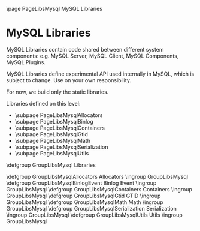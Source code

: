 \page PageLibsMysql MySQL Libraries

<!---
Copyright (c) 2023, 2024, Oracle and/or its affiliates.
//
This program is free software; you can redistribute it and/or modify
it under the terms of the GNU General Public License, version 2.0,
as published by the Free Software Foundation.
//
This program is designed to work with certain software (including
but not limited to OpenSSL) that is licensed under separate terms, as
designated in a particular file or component or in included license
documentation. The authors of MySQL hereby grant you an additional
permission to link the program and your derivative works with the
separately licensed software that they have either included with
the program or referenced in the documentation.
//
This program is distributed in the hope that it will be useful, but
WITHOUT ANY WARRANTY; without even the implied warranty of
MERCHANTABILITY or FITNESS FOR A PARTICULAR PURPOSE. See
the GNU General Public License, version 2.0, for more details.
//
You should have received a copy of the GNU General Public License
along with this program; if not, write to the Free Software Foundation, Inc.,
51 Franklin St, Fifth Floor, Boston, MA 02110-1301 USA
-->

MySQL Libraries
===============

MySQL Libraries contain code shared between different system components:
e.g. MySQL Server, MySQL Client, MySQL Components, MySQL Plugins.

MySQL Libraries define experimental API used internally in MySQL,
which is subject to change. Use on your own responsibility.

For now, we build only the static libraries.

Libraries defined on this level:
- \subpage PageLibsMysqlAllocators
- \subpage PageLibsMysqlBinlog
- \subpage PageLibsMysqlContainers
- \subpage PageLibsMysqlGtid
- \subpage PageLibsMysqlMath
- \subpage PageLibsMysqlSerialization
- \subpage PageLibsMysqlUtils


\defgroup GroupLibsMysql Libraries

\defgroup GroupLibsMysqlAllocators Allocators
\ingroup GroupLibsMysql
\defgroup GroupLibsMysqlBinlogEvent Binlog Event
\ingroup GroupLibsMysql
\defgroup GroupLibsMysqlContainers Containers
\ingroup GroupLibsMysql
\defgroup GroupLibsMysqlGtid GTID
\ingroup GroupLibsMysql
\defgroup GroupLibsMysqlMath Math
\ingroup GroupLibsMysql
\defgroup GroupLibsMysqlSerialization Serialization
\ingroup GroupLibsMysql
\defgroup GroupLibsMysqlUtils Utils
\ingroup GroupLibsMysql

